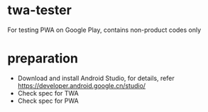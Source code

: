 # twa-tester
For testing PWA on Google Play, contains non-product codes only


# preparation
- Download and install Android Studio, for details, refer https://developer.android.google.cn/studio/
- Check spec for TWA
- Check spec for PWA
